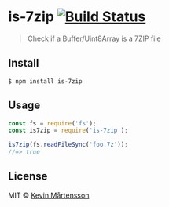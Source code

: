 # is-7zip [![Build Status](https://travis-ci.org/kevva/is-7zip.svg?branch=master)](https://travis-ci.org/kevva/is-7zip)

> Check if a Buffer/Uint8Array is a 7ZIP file


## Install

```
$ npm install is-7zip
```


## Usage

```js
const fs = require('fs');
const is7zip = require('is-7zip');

is7zip(fs.readFileSync('foo.7z'));
//=> true
```


## License

MIT © [Kevin Mårtensson](https://github.com/kevva)
